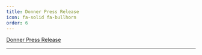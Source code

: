 ```yaml
---
title: Donner Press Release 
icon: fa-solid fa-bullhorn
order: 6
---
```


[Donner Press Release](https://jakewqj.github.io/categories/donner-press-release/)

---

